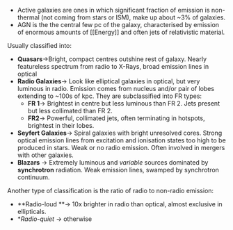 - Active galaxies are ones in which significant fraction of emission is non-thermal (not coming from stars or ISM), make up about ~3% of galaxies.
- AGN is the the central few pc of the galaxy, characterised by emission of enormous amounts of [[Energy]] and often jets of relativistic material.


Usually classified into:
- **Quasars**->Bright, compact centres outshine rest of galaxy. Nearly featureless spectrum from radio to X-Rays, broad emission lines in optical
- **Radio Galaxies**-> Look like elliptical galaxies in optical, but very luminous in radio. Emission comes from nucleus and/or pair of lobes extending to ~100s of kpc. They are subclassified into FR types:
	- **FR 1**-> Brightest in centre but less luminous than FR 2. Jets present but less collimated than FR 2.
	- **FR2**-> Powerful, collimated jets, often terminating in hotspots, brightest in their lobes.
- **Seyfert Galaxies**-> Spiral galaxies with bright unresolved cores. Strong optical emission lines from excitation and ionisation states too high to be produced in stars. Weak or no radio emission. Often involved in mergers with other galaxies.
- **Blazars** -> Extremely luminous and *variable* sources dominated by **synchrotron** radiation. Weak emission lines, swamped by synchrotron continuum.

Another type of classification is the ratio of radio to non-radio emission:
- **Radio-loud **-> 10x brighter in radio than optical, almost exclusive in ellipticals.
- **Radio-quiet* -> otherwise
